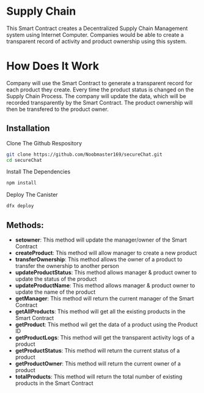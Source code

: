 # Supply Chain

This Smart Contract creates a Decentralized Supply Chain Management system using Internet Computer. Companies would be able to create a transparent record of activity and product ownership using this system.

# How Does It Work

Company will use the Smart Contract to generate a transparent record for each product they create. Every time the product status is changed on the Supply Chain Process. The company will update the data, which will be recorded transparently by the Smart Contract. The product ownership will then be transfered to the product owner.

## Installation

Clone The Github Respository
```bash
git clone https://github.com/Noobmaster169/secureChat.git
cd secureChat
```

Install The Dependencies
```bash
npm install
```

Deploy The Canister
```bash
dfx deploy
```

## Methods:

- **setowner**: This method will update the manager/owner of the Smart Contract
- **createProduct**: This method will allow manager to create a new product
- **transferOwnership**: This method allows the owner of a product to transfer the ownership to another person
- **updateProductStatus**: This method allows manager & product owner to update the status of the product
- **updateProductName**: This method allows manager & product owner to update the name of the product
- **getManager**: This method will return the current manager of the Smart Contract
- **getAllProducts**: This method will get all the existing products in the Smart Contract
- **getProduct**: This method wil get the data of a product using the Product ID
- **getProductLogs**: This method will get the transparent activity logs of a product
- **getProductStatus**: This method will return the current status of a product
- **getProductOwner**: This method will return the current owner of a product
- **totalProducts**: This method will return the total number of existing products in the Smart Contract